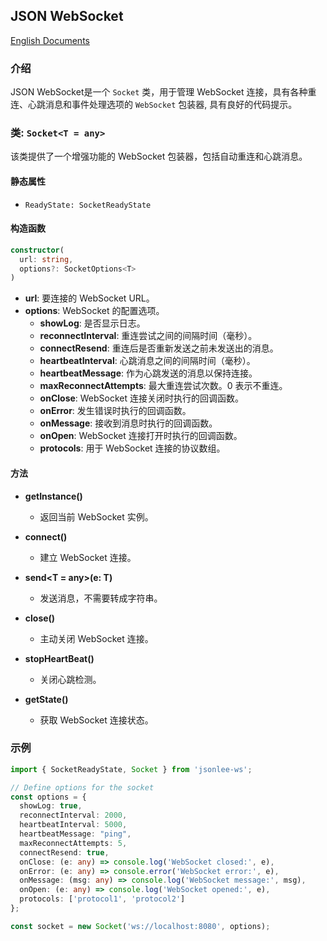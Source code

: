 ## JSON WebSocket
[English Documents](https://github.com/JsonLee12138/frontend-factory/tree/main/packages/socket/README.en.md)

### 介绍
JSON WebSocket是一个 `Socket` 类，用于管理 WebSocket 连接，具有各种重连、心跳消息和事件处理选项的 `WebSocket` 包装器, 具有良好的代码提示。

### 类: `Socket<T = any>`
该类提供了一个增强功能的 WebSocket 包装器，包括自动重连和心跳消息。

#### 静态属性
- `ReadyState: SocketReadyState`

#### 构造函数
```typescript
constructor(
  url: string,
  options?: SocketOptions<T>
)
```
- **url**: 要连接的 WebSocket URL。
- **options**: WebSocket 的配置选项。
  - **showLog**: 是否显示日志。
  - **reconnectInterval**: 重连尝试之间的间隔时间（毫秒）。
  - **connectResend**: 重连后是否重新发送之前未发送出的消息。
  - **heartbeatInterval**: 心跳消息之间的间隔时间（毫秒）。
  - **heartbeatMessage**: 作为心跳发送的消息以保持连接。
  - **maxReconnectAttempts**: 最大重连尝试次数。0 表示不重连。
  - **onClose**: WebSocket 连接关闭时执行的回调函数。
  - **onError**: 发生错误时执行的回调函数。
  - **onMessage**: 接收到消息时执行的回调函数。
  - **onOpen**: WebSocket 连接打开时执行的回调函数。
  - **protocols**: 用于 WebSocket 连接的协议数组。

#### 方法
- **getInstance()**
  - 返回当前 WebSocket 实例。

- **connect()**
  - 建立 WebSocket 连接。

- **send<T = any>(e: T)**
  - 发送消息，不需要转成字符串。

- **close()**
  - 主动关闭 WebSocket 连接。

- **stopHeartBeat()**
  - 关闭心跳检测。

- **getState()**
  - 获取 WebSocket 连接状态。

### 示例
```typescript
import { SocketReadyState, Socket } from 'jsonlee-ws';

// Define options for the socket
const options = {
  showLog: true,
  reconnectInterval: 2000,
  heartbeatInterval: 5000,
  heartbeatMessage: "ping",
  maxReconnectAttempts: 5,
  connectResend: true,
  onClose: (e: any) => console.log('WebSocket closed:', e),
  onError: (e: any) => console.error('WebSocket error:', e),
  onMessage: (msg: any) => console.log('WebSocket message:', msg),
  onOpen: (e: any) => console.log('WebSocket opened:', e),
  protocols: ['protocol1', 'protocol2']
};

const socket = new Socket('ws://localhost:8080', options);
```
